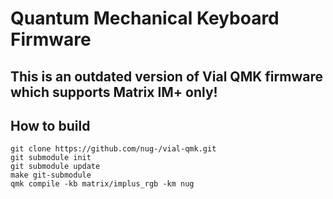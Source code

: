 # Quantum Mechanical Keyboard Firmware

## This is an outdated version of Vial QMK firmware which supports Matrix IM+ only!

## How to build

```
git clone https://github.com/nug-/vial-qmk.git
git submodule init
git submodule update
make git-submodule
qmk compile -kb matrix/implus_rgb -km nug
```
